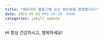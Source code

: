 ```yaml
---
title: "채은이의 블로그에 오신 여러분을 환영합니다!"
date: 2023-05-01 #01:26:28 -0400
categories: jekyll update
---
```


Hi
항상 건강하시고, 행복하세요!
